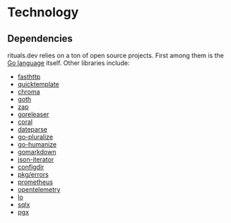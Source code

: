 <!--- Content managed by Project Forge, see [projectforge.md] for details. -->
# Technology

## Dependencies

rituals.dev relies on a ton of open source projects. First among them is the [Go language][1] itself. Other libraries include:

- [fasthttp][2]
- [quicktemplate][3]
- [chroma][4]
- [goth][5]
- [zap][6]
- [goreleaser][7]
- [coral][8]
- [dateparse][9]
- [go-pluralize][10]
- [go-humanize][11]
- [gomarkdown][12]
- [json-iterator][13]
- [configdir][14]
- [pkg/errors][15]
- [prometheus][16]
- [opentelemetry][17]
- [lo][18]
- [sqlx][19]
- [pgx][20]


[1]: https://golang.org "What a great contribution to the world of engineering"
[2]: https://github.com/valyala/fasthttp "So much faster than the stdlib, and only slightly more annoying to work with"
[3]: https://github.com/valyala/quicktemplate "The only compile-time template engine that lets you control whitespace"
[4]: https://github.com/alecthomas/chroma "Renders a syntax-highlighted table in a surprisingly small amount of time"
[5]: https://github.com/markbates/goth "Handles OAuth for dozens of providers, works every time"
[6]: https://go.uber.org/zap "Crazy fast logging, with a custom encoder to dump tons of debug info"
[7]: https://goreleaser.com "Builds projects in all sorts of formats"
[8]: https://github.com/muesli/coral "Provides a CLI interface without the bloat"
[9]: https://github.com/araddon/dateparse "Parses dates in all sorts of formats"
[10]: https://github.com/gertd/go-pluralize "Provides plural forms of English words"
[11]: https://github.com/dustin/go-humanize "Displays friendly relative time formats"
[12]: https://github.com/gomarkdown/markdown "Render Markdown files as HTML"
[13]: https://github.com/json-iterator/go "Fast JSON parsing and serialization"
[14]: https://github.com/kirsle/configdir "Provides access to OS-specific directories"
[15]: https://github.com/pkg/errors "Errors with stack traces and detailed logging"
[16]: https://github.com/prometheus/client_golang "Metrics for all aspects of the system"
[17]: https://github.com/samber/lo "Functional programming conveniences, used everywhere"
[18]: https://go.opentelemetry.io/otel "Telemetry for full system tracing"
[19]: https://github.com/jmoiron/sqlx "Provides enhancements to the stdlib's sql package, super handy"
[20]: https://github.com/jackc/pgx "Handles (most of) the crazy types that PostgreSQL supports"
